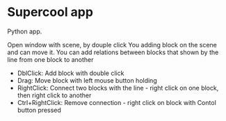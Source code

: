 # Supercool app

Python app.

Open window with scene, by douple click You adding block on the scene and can move it.
You can add relations between blocks that shown by the line from one block to another

- DblClick: Add block with double click
- Drag: Move block with left mouse button holding
- RightClick: Connect two blocks with the line - right click on one block, then right click to another
- Ctrl+RightClick: Remove connection - right click on block with Contol button pressed
